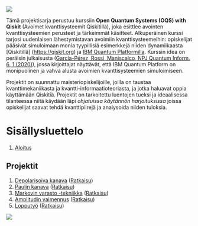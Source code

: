 <img src="images/oqs_title_.jpg"/>

Tämä projektisarja perustuu kurssiin **Open Quantum Systems (OQS) with Qiskit**  (Avoimet kvanttisysteemit Qiskitillä), joka esittlee avointen kvanttisysteemien perusteet ja tärkeimmät käsitteet. Alkuperäinen kurssi tarjosi uudenlaisen lähestymistavan avoimiin kvanttisysteemeihin: opiskelijat pääsivät simuloimaan monia tyypillisiä esimerkkejä niiden dynamiikaasta [Qiskitillä] (https://qiskit.org) ja [IBM Quantum Platformilla](https://quantum-computing.ibm.com). Kurssin idea on peräisin julkaisusta ([García-Pérez, Rossi, Maniscalco, NPJ Quantum Inform. 6, 1 (2020)](https://www.nature.com/articles/s41534-019-0235-y)), jossa kirjoittajat näyttävät, että IBM Quantum Platform on monipuolinen ja vahva alusta avoimien kvanttisysteemien simuloimiseen. 

Projektit on suunnattu maisteriopiskelijoille, joilla on taustaa kvanttimekaniikasta ja kvantti-informaatioteoriasta, ja jotka haluavat oppia käyttämään Qiskitiä. Projektit on tarkoitettu luentojen tueksi ja ideaalisessa tilanteessa niitä käydään läpi *ohjatuissa käytännön harjoituksissa* joissa opiskelijat saavat tehdä kvanttipiirejä ja analysoida niiden tuloksia. 




# Sisällysluettelo

1. [Aloitus](getting_started.html)

## Projektit

1. [Depolarisoiva kanava](project_1-depolarizing_channel.html) ([Ratkaisu](project_1-solution.html))
2. [Paulin kanava](project_2-pauli_channel.html) ([Ratkaisu](project_2-solution.html))
3. [Markovin varasto -tekniikka](project_3-reservoir-engineering.html) ([Ratkaisu](project_3-solution.html))
4. [Amplitudin vaimennus](project_4-amplitude_damping.html) ([Ratkaisu](project_4-solution.html))
5. [Lopputyö](final_project.html) ([Ratkaisu](final_project-solutions.html))

<img src="images/oqs_logos_.jpg"/>
